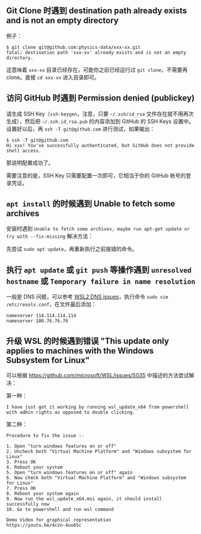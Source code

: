 ## Git Clone 时遇到 destination path already exists and is not an empty directory

例子：

```shell
$ git clone git@github.com:physics-data/xxx-xx.git
fatal: destination path 'xxx-xx' already exists and is not an empty directory.
```

这意味着 `xxx-xx` 目录已经存在，可能你之前已经运行过 `git clone`，不需要再 clone。直接 `cd xxx-xx` 进入目录即可。

## 访问 GitHub 时遇到 Permission denied (publickey)

请生成 SSH Key（`ssh-keygen`，注意，只要 `~/.ssh/id_rsa` 文件存在就不用再次生成），然后把 `~/.ssh.id_rsa.pub` 的内容添加到 GitHub 的 SSH Keys 设置中。设置好以后，再 `ssh -T git@github.com` 进行测试，如果输出：

```shell
$ ssh -T git@github.com
Hi xxx! You've successfully authenticated, but GitHub does not provide shell access.
```

那说明配置成功了。

需要注意的是，SSH Key 只需要配置一次即可，它相当于你的 GitHub 帐号的登录凭证。

## `apt install` 的时候遇到 Unable to fetch some archives

安装时遇到 `Unable to fetch some archives, maybe run apt-get update or try with --fix-missing` 解决方法：

先尝试 `sudo apt update`，再重新执行之前报错的命令。

## 执行 `apt update` 或 `git push` 等操作遇到 `unresolved hostname` 或 `Temporary failure in name resolution`

一般是 DNS 问题，可以参考 [WSL2 DNS issues](https://github.com/microsoft/WSL/issues/5256)，执行命令 `sudo vim /etc/resolv.conf`，在文件最后添加：

```
nameserver 114.114.114.114
nameserver 180.76.76.76
```

## 升级 WSL 的时候遇到错误 "This update only applies to machines with the Windows Subsystem for Linux"

可以根据 <https://github.com/microsoft/WSL/issues/5035> 中描述的方法尝试解决：

第一种：

```
I have just got it working by running wsl_update_x64 from powershell with admin rights as opposed to double clicking.
```

第二种：

```
Procedure to fix the issue :-

1. Open "turn windows features on or off"
2. Uncheck both "Virtual Machine Platform" and "Windows subsystem for Linux"
3. Press OK
4. Reboot your system
5. Open "turn windows features on or off" again
6. Now check both "Virtual Machine Platform" and "Windows subsystem for Linux"
7. Press OK
8. Reboot your system again
9. Now run the wsl_update_x64.msi again, it should install successfully now
10. Go to powershell and run wsl command

Demo Video for graphical representation
https://youtu.be/4czn-4uu65c
```